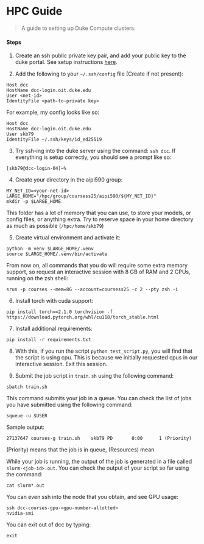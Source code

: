 # HPC Guide

> A guide to setting up Duke Compute clusters.


#### Steps

1. Create an ssh public private key pair, and add your public key to the duke portal. See setup instructions [here](https://vcm.duke.edu/help/23).

2. Add the following to your `~/.ssh/config` file (Create if not present):

```
Host dcc
HostName dcc-login.oit.duke.edu
User <net-id>
IdentityFile <path-to-private key>
```

For example, my config looks like so:

```
Host dcc
HostName dcc-login.oit.duke.edu
User skb79
IdentityFile ~/.ssh/keys/id_ed25519
```

3. Try ssh-ing into the duke server using the command: `ssh dcc`. If everything is setup correctly, you should see a prompt like so:

```
[skb79@dcc-login-04]~%
```

4. Create your directory in the aipi590 group:
```
MY_NET_ID=<your-net-id>
LARGE_HOME="/hpc/group/coursess25/aipi590/${MY_NET_ID}"
mkdir -p $LARGE_HOME
```

This folder has a lot of memory that you can use, to store your models, or config files, or anything extra. Try to reserve space in your home directory as much as possible (`/hpc/home/skb79`)

5. Create virtual environment and activate it:

```
python -m venv $LARGE_HOME/.venv
source $LARGE_HOME/.venv/bin/activate
```

From now on, all commands that you do will require some extra memory support, so request an interactive session with 8 GB of RAM and 2 CPUs, running on the zsh shell:

```
srun -p courses --mem=8G --account=coursess25 -c 2 --pty zsh -i
```


6. Install torch with cuda support:
```
pip install torch==2.1.0 torchvision -f https://download.pytorch.org/whl/cu118/torch_stable.html
```

7. Install additional requirements:
```
pip install -r requirements.txt
```

8. With this, if you run the script `python test_script.py`, you will find that the script is using cpu. This is because we initially requested cpus in our interactive session. Exit this session.

9. Submit the job script in `train.sh` using the following command:

```
sbatch train.sh
```
This command submits your job in a queue. You can check the list of jobs you have submitted using the following command:

```
squeue -u $USER
```

Sample output:
```
27137647 courses-g train.sh    skb79 PD       0:00      1 (Priority)
```
(Priority) means that the job is in queue, (Resources) mean

While your job is running, the output of the job is generated in a file called `slurm-<job-id>.out`. You can check the output of your script so far using the command:

```
cat slurm*.out 
```

You can even ssh into the node that you obtain, and see GPU usage:

```
ssh dcc-courses-gpu-<gpu-number-allotted>
nvidia-smi
```

You can exit out of dcc by typing:
```
exit
```